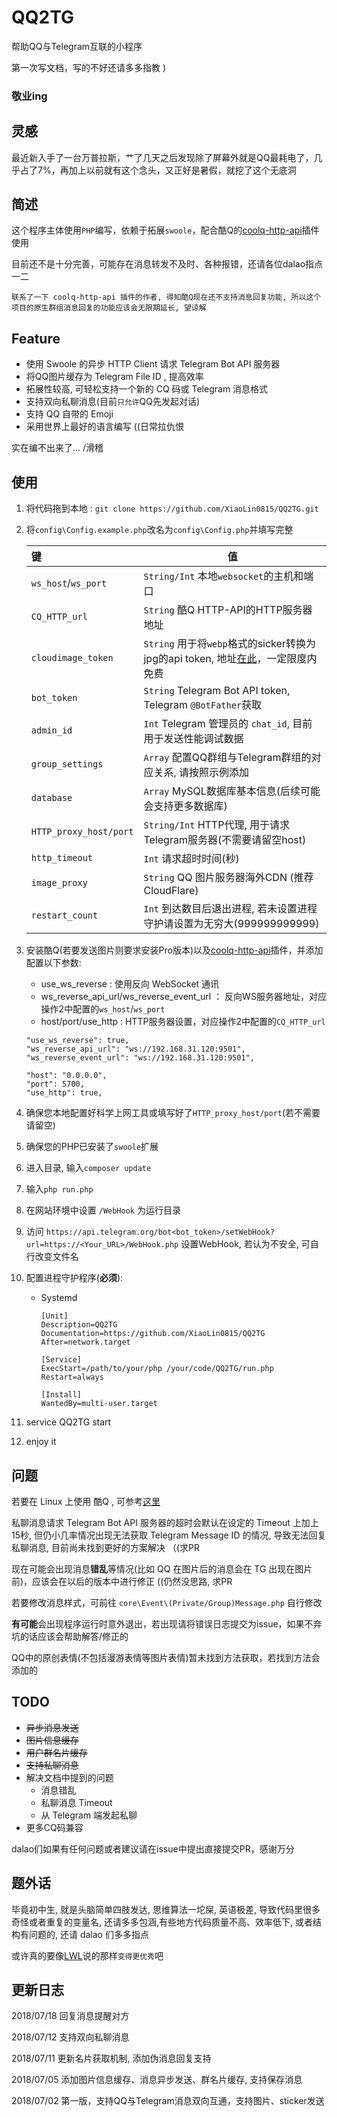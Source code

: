 
# QQ2TG
帮助QQ与Telegram互联的小程序

第一次写文档，写的不好还请多多指教 )

### 敬业ing

## 灵感
最近新入手了一台万普拉斯，艹了几天之后发现除了屏幕外就是QQ最耗电了，几乎占了7%，再加上以前就有这个念头，又正好是暑假，就挖了这个无底洞

## 简述
这个程序主体使用`PHP`编写，依赖于拓展`swoole`，配合酷Q的[coolq-http-api](https://github.com/richardchien/coolq-http-api)插件使用

目前还不是十分完善，可能存在消息转发不及时、各种报错，还请各位dalao指点一二

```
联系了一下 coolq-http-api 插件的作者, 得知酷Q现在还不支持消息回复功能, 所以这个项目的原生群组消息回复的功能应该会无限期延长, 望谅解
```

## Feature
- 使用 Swoole 的异步 HTTP Client 请求 Telegram Bot API 服务器
- 将QQ图片缓存为 Telegram File ID , 提高效率
- 拓展性较高, 可轻松支持一个新的 CQ 码或 Telegram 消息格式
- 支持双向私聊消息(目前`只允许`QQ先发起对话)
- 支持 QQ 自带的 Emoji
- 采用世界上最好的语言编写  ((日常拉仇恨

实在编不出来了...  /滑稽

## 使用
1. 将代码拖到本地 :  ```git clone https://github.com/XiaoLin0815/QQ2TG.git```

2. 将`config\Config.example.php`改名为`config\Config.php`并填写完整

    键           |值
    :------------|-------
     `ws_host`/`ws_port` |  `String/Int` 本地`websocket`的主机和端口
     `CQ_HTTP_url` |  `String` 酷Q HTTP-API的HTTP服务器地址
     `cloudimage_token` |  `String` 用于将`webp`格式的sicker转换为jpg的api token, 地址[在此](https://www.cloudimage.io)，一定限度内免费
     `bot_token` |  `String` Telegram Bot API token, Telegram `@BotFather`获取
     `admin_id` |  `Int` Telegram 管理员的 `chat_id`, 目前用于发送性能调试数据
     `group_settings` |  `Array` 配置QQ群组与Telegram群组的对应关系, 请按照示例添加
     `database` |  `Array` MySQL数据库基本信息(后续可能会支持更多数据库)
     `HTTP_proxy_host/port` |  `String/Int` HTTP代理, 用于请求Telegram服务器(不需要请留空host)
     `http_timeout` |  `Int` 请求超时时间(秒)
     `image_proxy` |  `String` QQ 图片服务器海外CDN (推荐CloudFlare)
     `restart_count` |  `Int` 到达数目后退出进程, 若未设置进程守护请设置为无穷大(999999999999)
3. 安装酷Q(若要发送图片则要求安装Pro版本)以及[coolq-http-api](https://github.com/richardchien/coolq-http-api)插件，并添加配置以下参数:
    - use_ws_reverse :  使用反向 WebSocket 通讯
    - ws_reverse_api_url/ws_reverse_event_url ： 反向WS服务器地址，对应操作2中配置的`ws_host`/`ws_port`
    - host/port/use_http :  HTTP服务器设置，对应操作2中配置的`CQ_HTTP_url`
    ```
    "use_ws_reverse": true,
    "ws_reverse_api_url": "ws://192.168.31.120:9501",
    "ws_reverse_event_url": "ws://192.168.31.120:9501",
    
    "host": "0.0.0.0",
    "port": 5700,
    "use_http": true,
    ```
4. 确保您本地配置好科学上网工具或填写好了`HTTP_proxy_host/port`(若不需要请留空)
5. 确保您的PHP已安装了`swoole`扩展
6. 进入目录, 输入```composer update```
7. 输入```php run.php```
8. 在网站环境中设置 `/WebHook` 为运行目录
9. 访问 `https://api.telegram.org/bot<bot_token>/setWebHook?url=https://<Your_URL>/WebHook.php` 设置WebHook, 若认为不安全, 可自行改变文件名
10. 配置进程守护程序(**必须**):
    - Systemd
        ```
        [Unit]
        Description=QQ2TG
        Documentation=https://github.com/XiaoLin0815/QQ2TG
        After=network.target
        
        [Service]
        ExecStart=/path/to/your/php /your/code/QQ2TG/run.php
        Restart=always
        
        [Install]
        WantedBy=multi-user.target
        ```
11. service QQ2TG start
12. enjoy it

## 问题
若要在 Linux 上使用 酷Q , 可参考[这里](https://github.com/CoolQ/docker-wine-coolq)

私聊消息请求 Telegram Bot API 服务器的超时会默认在设定的 Timeout 上加上15秒, 但仍小几率情况出现无法获取 Telegram Message ID 的情况, 导致无法回复私聊消息, 目前尚未找到更好的方案解决  （(求PR 

现在可能会出现消息**错乱**等情况(比如 QQ 在图片后的消息会在 TG 出现在图片前)，应该会在以后的版本中进行修正  ((仍然没思路, 求PR

若要修改消息样式，可前往 `core\Event\(Private/Group)Message.php` 自行修改

**有可能**会出现程序运行时意外退出，若出现请将错误日志提交为issue，如果不弃坑的话应该会帮助解答/修正的

QQ中的原创表情(不包括漫游表情等图片表情)暂未找到方法获取，若找到方法会添加的

## TODO
- ~~异步消息发送~~
- ~~图片信息缓存~~
- ~~用户群名片缓存~~
- ~~支持私聊消息~~
- 解决文档中提到的问题
  - 消息错乱
  - 私聊消息 Timeout
  - 从 Telegram 端发起私聊
- 更多CQ码兼容

dalao们如果有任何问题或者建议请在issue中提出直接提交PR，感谢万分

## 题外话
毕竟初中生, 就是头脑简单四肢发达, 思维算法一坨屎, 英语极差, 导致代码里很多奇怪或者重复的变量名, 还请多多包涵,有些地方代码质量不高、效率低下, 或者结构有问题的, 还请 dalao 们多多指点 

或许真的要像[LWL](https://lwl.moe)说的那样`变得更优秀`吧

## 更新日志
2018/07/18 回复消息提醒对方

2018/07/12 支持双向私聊消息

2018/07/11 更新名片获取机制, 添加伪消息回复支持

2018/07/05 添加图片信息缓存、消息异步发送、群名片缓存, 支持保存消息

2018/07/02 第一版，支持QQ与Telegram消息双向互通，支持图片、sticker发送